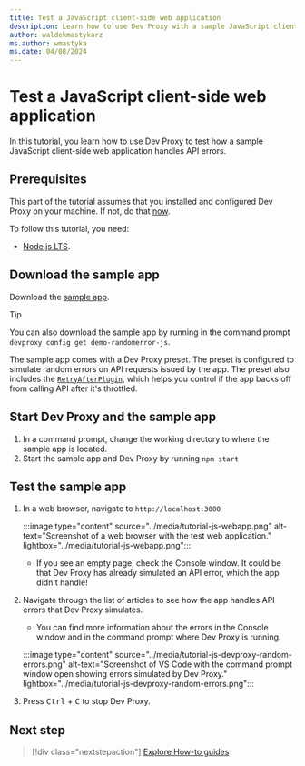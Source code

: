 ```yaml
---
title: Test a JavaScript client-side web application
description: Learn how to use Dev Proxy with a sample JavaScript client-side web application.
author: waldekmastykarz
ms.author: wmastyka
ms.date: 04/08/2024
---
```


# Test a JavaScript client-side web application

In this tutorial, you learn how to use Dev Proxy to test how a sample JavaScript client-side web application handles API errors.

## Prerequisites

This part of the tutorial assumes that you installed and configured Dev Proxy on your machine. If not, do that [now](../get-started.md).

To follow this tutorial, you need:

- [Node.js LTS](https://nodejs.org).

## Download the sample app

Download the [sample app](https://pnp.github.io/download-partial/?url=https://github.com/pnp/proxy-samples/tree/main/samples/demo-randomerror-js).

> [!TIP]
> You can also download the sample app by running in the command prompt `devproxy config get demo-randomerror-js`.

The sample app comes with a Dev Proxy preset. The preset is configured to simulate random errors on API requests issued by the app. The preset also includes the [`RetryAfterPlugin`](../technical-reference/retryafterplugin.md), which helps you control if the app backs off from calling API after it's throttled.

## Start Dev Proxy and the sample app

1. In a command prompt, change the working directory to where the sample app is located.
1. Start the sample app and Dev Proxy by running `npm start`

## Test the sample app

1. In a web browser, navigate to `http://localhost:3000`
   
   :::image type="content" source="../media/tutorial-js-webapp.png" alt-text="Screenshot of a web browser with the test web application." lightbox="../media/tutorial-js-webapp.png":::
   - If you see an empty page, check the Console window. It could be that Dev Proxy has already simulated an API error, which the app didn't handle!
1. Navigate through the list of articles to see how the app handles API errors that Dev Proxy simulates.
   - You can find more information about the errors in the Console window and in the command prompt where Dev Proxy is running.

   :::image type="content" source="../media/tutorial-js-devproxy-random-errors.png" alt-text="Screenshot of VS Code with the command prompt window open showing errors simulated by Dev Proxy." lightbox="../media/tutorial-js-devproxy-random-errors.png":::
1. Press <kbd>Ctrl</kbd> + <kbd>C</kbd> to stop Dev Proxy.

## Next step

> [!div class="nextstepaction"]
> [Explore How-to guides](../how-to/overview.md)
